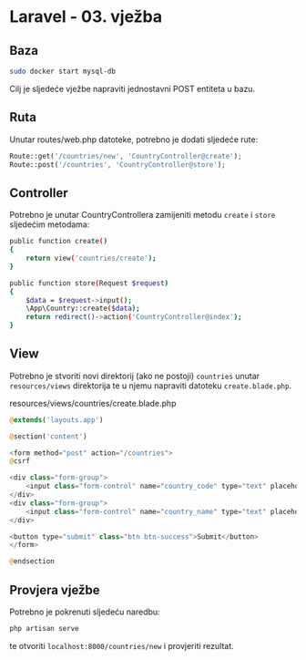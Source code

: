 # Laravel - 03. vježba

## Baza
```bash
sudo docker start mysql-db
```

Cilj je sljedeće vježbe napraviti jednostavni POST entiteta u bazu.

## Ruta

Unutar routes/web.php datoteke, potrebno je dodati sljedeće rute:

```php
Route::get('/countries/new', 'CountryController@create');
Route::post('/countries', 'CountryController@store');
```

## Controller

Potrebno je unutar CountryControllera zamijeniti metodu `create` i `store` sljedećim metodama:

```bash
public function create()
{
    return view('countries/create');
}

public function store(Request $request)
{
    $data = $request->input();
    \App\Country::create($data);
    return redirect()->action('CountryController@index');
}
```

## View
Potrebno je stvoriti novi direktorij (ako ne postoji) `countries` unutar `resources/views` direktorija te u njemu napraviti datoteku `create.blade.php`.

resources/views/countries/create.blade.php
```php
@extends('layouts.app')

@section('content')

<form method="post" action="/countries">
@csrf

<div class="form-group">
    <input class="form-control" name="country_code" type="text" placeholder="Country code">
</div>
<div class="form-group">
    <input class="form-control" name="country_name" type="text" placeholder="Country name">
</div>

<button type="submit" class="btn btn-success">Submit</button>
</form>

@endsection

```


## Provjera vježbe
Potrebno je pokrenuti sljedeću naredbu:

```bash
php artisan serve
```

te otvoriti `localhost:8000/countries/new` i provjeriti rezultat.

